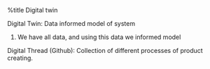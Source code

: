 %title Digital twin

Digital Twin: Data informed model of system
1. We have all data, and using this data we informed model

Digital Thread (Github): Collection of different processes of product
creating.

